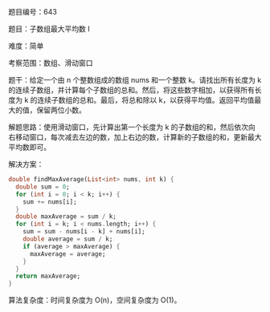 题目编号：643

题目：子数组最大平均数 I

难度：简单

考察范围：数组、滑动窗口

题干：给定一个由 n 个整数组成的数组 nums 和一个整数 k。请找出所有长度为 k 的连续子数组，并计算每个子数组的总和。然后，将这些数字相加，以获得所有长度为 k 的连续子数组的总和。最后，将总和除以 k，以获得平均值。返回平均值最大的值，保留两位小数。

解题思路：使用滑动窗口，先计算出第一个长度为 k 的子数组的和，然后依次向右移动窗口，每次减去左边的数，加上右边的数，计算新的子数组的和，更新最大平均数即可。

解决方案：

```dart
double findMaxAverage(List<int> nums, int k) {
  double sum = 0;
  for (int i = 0; i < k; i++) {
    sum += nums[i];
  }
  double maxAverage = sum / k;
  for (int i = k; i < nums.length; i++) {
    sum = sum - nums[i - k] + nums[i];
    double average = sum / k;
    if (average > maxAverage) {
      maxAverage = average;
    }
  }
  return maxAverage;
}
```

算法复杂度：时间复杂度为 O(n)，空间复杂度为 O(1)。